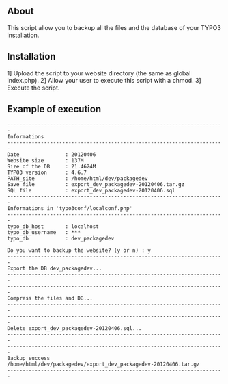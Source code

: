 About
-----

This script allow you to backup all the files and the database of your TYPO3 installation.

Installation
------------

1] Upload the script to your website directory (the same as global index.php).
2] Allow your user to execute this script with a chmod.
3] Execute the script.

Example of execution
------------

	-----------------------------------------------------------------------
	Informations
	-----------------------------------------------------------------------
	Date               : 20120406
	Website size       : 137M
	Size of the DB     : 21.4624M
	TYPO3 version      : 4.6.7
	PATH_site          : /home/html/dev/packagedev
	Save file          : export_dev_packagedev-20120406.tar.gz
	SQL file           : export_dev_packagedev-20120406.sql
	-----------------------------------------------------------------------
	Informations in 'typo3conf/localconf.php'
	-----------------------------------------------------------------------
	typo_db_host       : localhost
	typo_db_username   : ***
	typo_db            : dev_packagedev

	Do you want to backup the website? (y or n) : y
	-----------------------------------------------------------------------
	Export the DB dev_packagedev...
	-----------------------------------------------------------------------
	-----------------------------------------------------------------------
	Compress the files and DB...
	-----------------------------------------------------------------------
	-----------------------------------------------------------------------
	Delete export_dev_packagedev-20120406.sql...
	-----------------------------------------------------------------------
	-----------------------------------------------------------------------
	Backup success
	/home/html/dev/packagedev/export_dev_packagedev-20120406.tar.gz
	-----------------------------------------------------------------------